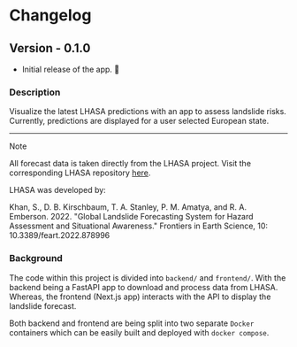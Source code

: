# Changelog

## Version - 0.1.0

- Initial release of the app. 🚀

### Description

Visualize the latest LHASA predictions with an app to assess landslide risks.
Currently, predictions are displayed for a user selected European state.

---

> [!NOTE]
> All forecast data is taken directly from the LHASA project. Visit the corresponding LHASA repository [here](https://github.com/nasa/lhasa).

LHASA was developed by:

Khan, S., D. B. Kirschbaum, T. A. Stanley, P. M. Amatya, and R. A. Emberson. 2022. "Global Landslide Forecasting System for Hazard Assessment and Situational Awareness." Frontiers in Earth Science, 10: 10.3389/feart.2022.878996

### Background

The code within this project is divided into `backend/` and `frontend/`.
With the backend being a FastAPI app to download and process data from LHASA.
Whereas, the frontend (Next.js app) interacts with the API to display the 
landslide forecast.

Both backend and frontend are being split into two separate `Docker` 
containers which can be easily built and deployed with `docker compose`.
